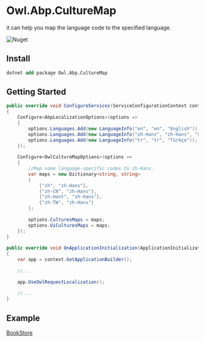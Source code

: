# Owl.Abp.CultureMap

it can help you map the language code to the specified language.

![Nuget](https://img.shields.io/nuget/v/Owl.Abp.CultureMap?style=plastic)

## Install

```ps
dotnet add package Owl.Abp.CultureMap
```

## Getting Started

```c#
public override void ConfigureServices(ServiceConfigurationContext context)
{
	Configure<AbpLocalizationOptions>(options =>
	{
		options.Languages.Add(new LanguageInfo("en", "en", "English"));
		options.Languages.Add(new LanguageInfo("zh-Hans", "zh-Hans", "简体中文"));
		options.Languages.Add(new LanguageInfo("tr", "tr", "Türkçe"));
	});
	
	Configure<OwlCultureMapOptions>(options =>
	{
		//Map some language-specific codes to zh-Hans.
		var maps = new Dictionary<string, string>
		{
			{"zh", "zh-Hans"},
			{"zh-CN", "zh-Hans"},
			{"zh-Hant", "zh-Hans"},
			{"zh-TW", "zh-Hans"}
		};
		
		options.CulturesMaps = maps;
		options.UiCulturesMaps = maps;
	});
}
		
public override void OnApplicationInitialization(ApplicationInitializationContext context)
{
	var app = context.GetApplicationBuilder();
	
	//...

	app.UseOwlRequestLocalization();
	
	//...
}
```

## Example

[BookStore](https://github.com/maliming/Owl.Abp.CultureMap/tree/master/example/BookStore)
